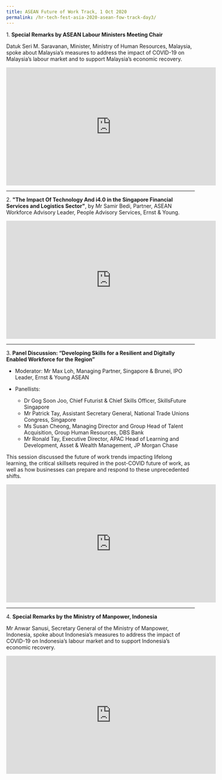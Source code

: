 ```yaml
---
title: ASEAN Future of Work Track, 1 Oct 2020  
permalink: /hr-tech-fest-asia-2020-asean-fow-track-day3/
---
```

1\. **Special Remarks by ASEAN Labour Ministers Meeting Chair** 

Datuk Seri M. Saravanan, Minister, Ministry of Human Resources, Malaysia, spoke about Malaysia’s measures to address the impact of COVID-19 on Malaysia’s labour market and to support Malaysia’s economic recovery.
<div class="bp-youtube">
<iframe width="560" height="315" src="https://www.youtube.com/embed/P-NxhlYeMiA" frameborder="0" allow="accelerometer; autoplay; clipboard-write; encrypted-media; gyroscope; picture-in-picture" allowfullscreen></iframe>
</div>

---

2\. **"The Impact Of Technology And i4.0 in the Singapore Financial Services and Logistics Sector"**, by Mr Samir Bedi, Partner, ASEAN Workforce Advisory Leader, People Advisory Services, Ernst & Young. 
<div class="bp-youtube">
<iframe width="560" height="315" src="https://www.youtube.com/embed/kHli_0CfxXI" frameborder="0" allow="accelerometer; autoplay; clipboard-write; encrypted-media; gyroscope; picture-in-picture" allowfullscreen></iframe>
</div>

---

3\. **Panel Discussion: “Developing Skills for a Resilient and Digitally Enabled Workforce for the Region”**  

-   Moderator: Mr Max Loh, Managing Partner, Singapore & Brunei, IPO Leader, Ernst & Young ASEAN

-   Panellists:
    -   Dr Gog Soon Joo, Chief Futurist &amp; Chief Skills Officer, SkillsFuture Singapore
    -   Mr Patrick Tay, Assistant Secretary General, National Trade Unions Congress, Singapore
    -   Ms Susan Cheong, Managing Director and Group Head of Talent Acquisition, Group Human Resources, DBS Bank
    -   Mr Ronald Tay, Executive Director, APAC Head of Learning and Development, Asset & Wealth Management, JP Morgan Chase

This session discussed the future of work trends impacting lifelong learning, the critical skillsets required in the post-COVID future of work, as well as how businesses can prepare and respond to these unprecedented shifts.
<div class="bp-youtube">
<iframe width="560" height="315" src="https://www.youtube.com/embed/K7v07Ey7hGc" frameborder="0" allow="accelerometer; autoplay; clipboard-write; encrypted-media; gyroscope; picture-in-picture" allowfullscreen></iframe>
</div>

---

4\. **Special Remarks by the Ministry of Manpower, Indonesia**

Mr Anwar Sanusi, Secretary General of the Ministry of Manpower, Indonesia, spoke about Indonesia’s measures to address the impact of COVID-19 on Indonesia’s labour market and to support Indonesia’s economic recovery.
<div class="bp-youtube">
<iframe width="560" height="315" src="https://www.youtube.com/embed/oZrDSVvudrQ" frameborder="0" allow="accelerometer; autoplay; clipboard-write; encrypted-media; gyroscope; picture-in-picture" allowfullscreen></iframe>
</div>




